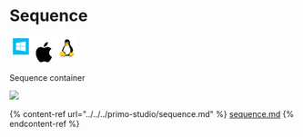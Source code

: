 # Sequence

![](<../../../.gitbook/assets/image (29).png>)

Sequence container

![](../../../.gitbook/assets/Workflow\_sequence.png)

{% content-ref url="../../../primo-studio/sequence.md" %}
[sequence.md](../../../primo-studio/sequence.md)
{% endcontent-ref %}

